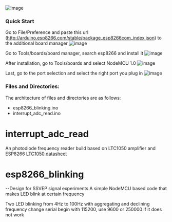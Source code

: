 
![image](https://user-images.githubusercontent.com/41597923/192612140-4a3b74b1-9909-48c7-8c36-9470540fa47b.png)


### Quick Start

Go to File/Preference and paste this url (http://arduino.esp8266.com/stable/package_esp8266com_index.json) to the additional board manager
![image](https://user-images.githubusercontent.com/41597923/192609700-5f04c9fc-1ad6-4b0d-815b-82b21585d8ec.png)

Go to Tools/boards/board manager, search esp8266 and install it 
![image](https://user-images.githubusercontent.com/41597923/192610410-df366e90-66af-47e3-ae88-a160d4e83b69.png)

After installation, go to Tools/boards and select NodeMCU 1.0
![image](https://user-images.githubusercontent.com/41597923/192610593-cd122ef3-d9be-4b51-b48f-70137d9a4ce6.png)

Last, go to the port selection and select the right port you plug in
![image](https://user-images.githubusercontent.com/41597923/192611018-212a8a3a-4428-4fb9-9b79-0cfd162136d5.png)






### Files and Directories:

The architecture of files and directories are as follows:

* esp8266_blinking.ino
* interrupt_adc_read.ino


# interrupt_adc_read
An photodiode frequency reader build based on LTC1050 amplifier and ESP8266
[LTC1050 datasheet](https://www.analog.com/media/en/technical-documentation/data-sheets/1050fb.pdf)



# esp8266_blinking
--Design for SSVEP signal experiments
A simple NodeMCU based code that makes LED blink at certain frequency

Two LED blinking from 4Hz to 100Hz with aggregating and declining frequency change
serial begin with 115200, use 9600 or 250000 if it does not work
